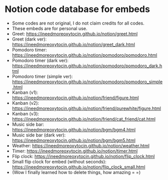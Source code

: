 # Notion code database for embeds
* Some codes are not original, I do not claim credits for all codes.
* These embeds are for personal use.
* Greet: https://ineedmoreoxytocin.github.io/notion/greet.html
* Greet (dark ver): https://ineedmoreoxytocin.github.io/notion/greet_dark.html
* Pomodoro timer: https://ineedmoreoxytocin.github.io/notion/pomodoro/pomodoro.html
* Pomodoro timer (dark ver): https://ineedmoreoxytocin.github.io/notion/pomodoro/pomodoro_dark.html
* Pomodoro timer (simple ver): https://ineedmoreoxytocin.github.io/notion/pomodoro/pomodoro_simple.html
* Kanban (v1): https://ineedmoreoxytocin.github.io/notion/friend/figure.html
* Kanban (v2): https://ineedmoreoxytocin.github.io/notion/friend/purewhite/figure.html
* Kanban (v3): https://ineedmoreoxytocin.github.io/notion/friend/cat_friend/cat.html
* Music side bar: https://ineedmoreoxytocin.github.io/notion/bgm/bgm4.html
* Music side bar (dark ver): https://ineedmoreoxytocin.github.io/notion/bgm/bgm5.html
* Weather: https://ineedmoreoxytocin.github.io/notion/weather.html
* Timer: https://ineedmoreoxytocin.github.io/notion/timer.html
* Flip clock: https://ineedmoreoxytocin.github.io/notion/flip_clock.html
* Small flip clock for embed (without seconds): https://ineedmoreoxytocin.github.io/notion/flip_clock_small.html
* (Wow I finally learned how to delete things, how amazing = =)
